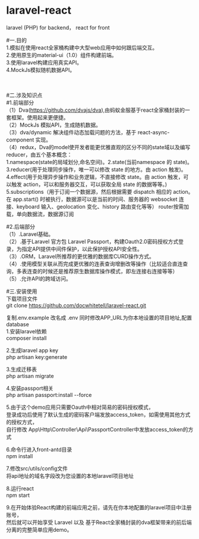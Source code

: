 # laravel-react
laravel (PHP) for backend， react for front

#一.目的<br/>
1.模拟在使用react全家桶构建中大型web应用中如何跟后端交互。<br/>
2.使用原生的material-ui（1.0）组件构建前端。<br/>
3.使用laravel构建应用真实API。<br/>
4.MockJs模拟随机数据API。<br/>
<br/>
<br/>

#二.涉及知识点<br/>
#1.前端部分<br/>
（1）Dva(https://github.com/dvajs/dva),由蚂蚁金服基于react全家桶封装的一套框架。使用起来更便捷。<br/>
（2）MockJs 模拟API，生成随机数据。<br/>
（3）dva/dynamic 解决组件动态加载问题的方法，基于 react-async-component 实现。<br/>
（4）redux，Dva的model使开发者能更优雅直观的区分不同的state域以及编写reducer，由五个基本概念：<br/>
1.namespace(state的局域划分,命名空间)。2.state(当前namespace 的 state)。<br/>
3.reducer(用于处理同步操作，唯一可以修改 state 的地方。由 action 触发)。<br/>
4.effect(用于处理异步操作和业务逻辑，不直接修改 state。由 action 触发，可以触发 action，可以和服务器交互，可以获取全局 state 的数据等等。)<br/>
5.subscriptions（用于订阅一个数据源，然后根据需要 dispatch 相应的 action。在 app.start() 时被执行，数据源可以是当前的时间、服务器的 websocket 连接、keyboard 输入、geolocation 变化、history 路由变化等等）
router按需加载，单向数据流，数据源订阅<br/>

#2.后端部分<br/>
（1）.Laravel基础。<br/>
（2）.基于Laravel 官方包 Laravel Passport，构建Oauth2.0密码授权方式登录，为指定API提供中间件保护，以此保护授权API安全性。<br/>
（3）.ORM，Laravel所推荐的更优雅的数据库CURD操作方式。<br/>
（4）.使用模型关联从而完成更优雅的连表查询增删改等操作（比较适合直连查询，多表连查的时候还是推荐原生数据库操作模式，即左连接右连接等等）<br/>
（5）.允许API的跨域访问。<br/>






#三.安装使用
<br/>
下载项目文件 <br/>
git clone https://github.com/docwhitetell/laravel-react.git

复制.env.example 改名成 .env 同时修改APP_URL为你本地设置的项目地址,配置database<br/>
1.安装laravel依赖<br/>
composer install<br/>

2.生成laravel app key<br/>
php artisan key:generate<br/>

3.生成迁移表<br/>
php artisan migrate<br/>

4.安装passport相关<br/>
php artisan passport:install --force<br/>

5.由于这个demo应用只需要Oauth中相对简易的密码授权模式，<br/>
登录成功后使用了默认生成的密码客户端发放access_token，如需使用其他方式的授权方式，<br/>
自行修改 App\Http\Controller\Api\PassportController中发放access_token的方式<br/>
   
6.命令行进入front-antd目录<br/>
npm install <br/>

7.修改src/utils/config文件<br/>
将api地址的域名字段改为您设置的本地laravel项目地址 <br/>

8.运行react <br/>
npm start


9.在开始体验React构建的前端应用之前，请先在你本地配置的laravel项目中注册账号，<br/>
然后就可以开始享受 Laravel 以及 基于React全家桶封装的dva框架带来的前后端分离的完整简单应用demo。